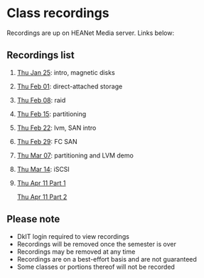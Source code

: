 # Class recordings

Recordings are up on HEANet Media server.
Links below:

## Recordings list

1. [Thu Jan 25](https://media.heanet.ie/page/663a8650fa9946c6b6ad946be9b8ab55): intro, magnetic disks

2. [Thu Feb 01](https://media.heanet.ie/page/55cb50820c0c4474a212136f3bb54124): direct-attached storage

3. [Thu Feb 08](https://media.heanet.ie/page/0515da2d49ff401ea41941d1abd09316): raid

4. [Thu Feb 15](https://media.heanet.ie/page/e2c5b7099ca1448bb247f173c69594dd): partitioning

5. [Thu Feb 22](https://media.heanet.ie/page/fa8361751a414142afee8b9607e59fe3): lvm, SAN intro

6. [Thu Feb 29](https://media.heanet.ie/page/683821db80354066b181e4a50e47e6d7): FC SAN

7. [Thu Mar 07](https://media.heanet.ie/page/ad5b7d488e5a4649b0f644a934c28f1e): partitioning and LVM demo

8. [Thu Mar 14](https://media.heanet.ie/page/5cb3cfa3b60e445a832f253dd159776f): iSCSI

9. [Thu Apr 11 Part 1](https://media.heanet.ie/page/e00d34086943416c99577e3c572b6266)

   [Thu Apr 11 Part 2]()

## Please note

- DkIT login required to view recordings
- Recordings will be removed once the semester is over
- Recordings may be removed at any time
- Recordings are on a best-effort basis and are not guaranteed
- Some classes or portions thereof will not be recorded

